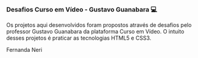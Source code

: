 ### Desafios Curso em Vídeo - Gustavo Guanabara :computer:

Os projetos aqui desenvolvidos foram propostos através de desafios pelo professor Gustavo Guanabara da plataforma Curso em Vídeo. O intuito desses projetos é praticar as tecnologias HTML5 e CSS3.



Fernanda Neri